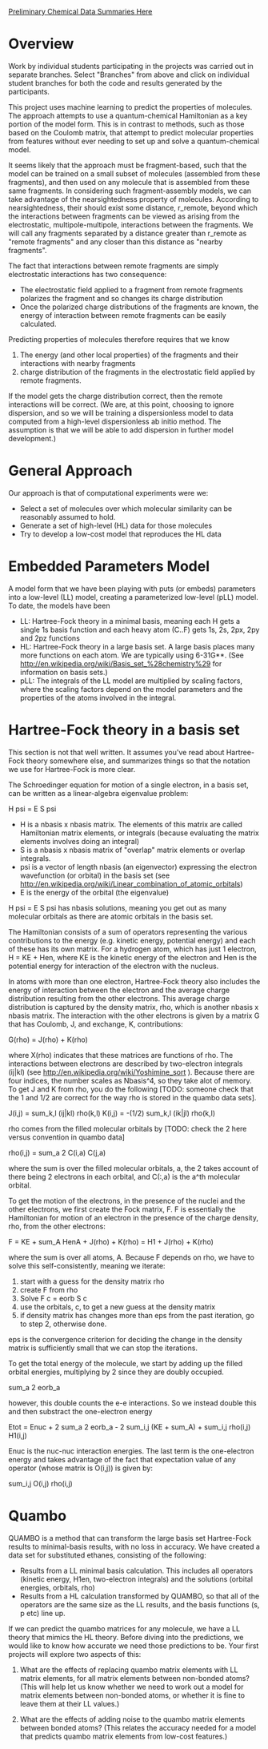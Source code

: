 [Preliminary Chemical Data Summaries Here](https://github.com/BrandonJernigan/Research-Machine-Learning-Computational-Chemistry-Project-Carnegie-Mellon-2015/blob/master/Chemical%20Data%20Summaries.md)

# Overview

Work by individual students participating in the projects was carried out in separate branches. Select "Branches" from above and click on individual student branches for both the code and results generated by the participants. 

This project uses machine learning to predict the properties of molecules. The approach attempts to use a quantum-chemical Hamiltonian as a key portion of the model form. This is in contrast to methods, such as those based on the Coulomb matrix, that attempt to predict molecular properties from features without ever needing to set up and solve a quantum-chemical model. 

It seems likely that the approach must be fragment-based, such that the model can be trained on a small subset of molecules (assembled from these fragments), and then used on any molecule that is assembled from these same fragments. In considering such fragment-assembly models, we can take advantage of the nearsightedness property of molecules. According to nearsightedness, their should exist some distance, r\_remote, beyond which the interactions between fragments can be viewed as arising from the electrostatic, multipole-multipole, interactions between the fragments. We will call any fragments separated by a distance greater than r\_remote as "remote fragments" and any closer than this distance as "nearby fragments". 

The fact that interactions between remote fragments are simply electrostatic interactions has two consequence:

- The electrostatic field applied to a fragment from remote fragments polarizes the fragment and so changes its charge distribution
- Once the polarized charge distributions of the fragments are known, the energy of interaction between remote fragments can be easily calculated. 

Predicting properties of molecules therefore requires that we know

1. The energy (and other local properties) of the fragments and their interactions with nearby fragments
2. charge distribution of the fragments in the electrostatic field applied by remote fragments. 

If the model gets the charge distribution correct, then the remote interactions will be correct. (We are, at this point, choosing to ignore dispersion, and so we will be training a dispersionless model to data computed from a high-level dispersionless ab initio method. The assumption is that we will be able to add dispersion in further model development.)

# General Approach

Our approach is that of computational experiments were we:

- Select a set of molecules over which molecular similarity can be reasonably assumed to hold.
- Generate a set of high-level (HL) data for those molecules
- Try to develop a low-cost model that reproduces the HL data

# Embedded Parameters Model

A model form that we have been playing with puts (or embeds) parameters into a low-level (LL) model, creating a parameterized low-level (pLL) model.  To date, the models have been

- LL: Hartree-Fock theory in a minimal basis, meaning each H gets a single 1s basis function and each heavy atom (C..F) gets 1s, 2s, 2px, 2py and 2pz functions
- HL: Hartree-Fock theory in a large basis set. A large basis places many more functions on each atom. We are typically using 6-31G**. (See http://en.wikipedia.org/wiki/Basis_set_%28chemistry%29 for information on basis sets.)
- pLL: The integrals of the LL model are multiplied by scaling factors, where the scaling factors depend on the model parameters and the properties of the atoms involved in the integral. 

# Hartree-Fock theory in a basis set

This section is not that well written. It assumes you've read about Hartree-Fock theory somewhere else, and summarizes things so that the notation we use for Hartree-Fock is more clear.

The Schroedinger equation for motion of a single electron, in a basis set, can be written as a linear-algebra eigenvalue problem:

H psi = E S psi

- H is a nbasis x nbasis matrix. The elements of this matrix are called Hamiltonian matrix elements, or integrals (because evaluating the matrix elements involves doing an integral)
- S is a nbasis x nbasis matrix of "overlap" matrix elements or overlap integrals.
- psi is a vector of length nbasis (an eigenvector) expressing the electron wavefunction (or orbital) in the basis set (see http://en.wikipedia.org/wiki/Linear_combination_of_atomic_orbitals)
- E is the energy of the orbital (the eigenvalue)

H psi = E S psi has nbasis solutions, meaning you get out as many molecular orbitals as there are atomic orbitals in the basis set.

The Hamiltonian consists of a sum of operators representing the various contributions to the energy (e.g. kinetic energy, potential energy) and each of these has its own matrix. For a hydrogen atom, which has just 1 electron, H = KE + Hen, where KE is the kinetic energy of the electron and Hen is the potential energy for interaction of the electron with the nucleus. 

In atoms with more than one electron, Hartree-Fock theory also includes the energy of interaction between the electron and the average charge distribution resulting from the other electrons. This average charge distribution is captured by the density matrix, rho, which is another nbasis x nbasis matrix. The interaction with the other electrons is given by a matrix G that has Coulomb, J, and exchange, K, contributions:

 G(rho) = J(rho) + K(rho)
  
  where X(rho) indicates that these matrices are functions of rho. The interactions between electrons are described by two-electron integrals (ij|kl) (see http://en.wikipedia.org/wiki/Yoshimine_sort ). Because there are four indices, the number scales as Nbasis^4, so they take alot of memory. To get J and K from rho, you do the following [TODO: someone check that the 1 and 1/2 are correct for the way rho is stored in the quambo data sets].

  J(i,j) = sum_k,l  (ij|kl) rho(k,l)
  K(i,j) = -(1/2) sum_k,l  (ik|jl) rho(k,l)

  rho comes from the filled molecular orbitals by [TODO: check the 2 here versus convention in quambo data]

  rho(i,j) = sum_a  2 C(i,a) C(j,a)

  where the sum is over the filled molecular orbitals, a, the 2 takes account of there being 2 electrons in each orbital, and C(:,a) is the a^th molecular orbital.

  To get the motion of the electrons, in the presence of the nuclei and the other electrons, we first create the Fock matrix, F. F is essentially the Hamiltonian for motion of an electron in the presence of the charge density, rho, from the other electrons:

  F = KE + sum_A HenA + J(rho) + K(rho)  = H1 + J(rho) + K(rho)

  where the sum is over all atoms, A. Because F depends on rho, we have to solve this self-consistently, meaning we iterate:

  1. start with a guess for the density matrix rho
  2. create F from rho
  3. Solve F c = eorb S c
  4. use the orbitals, c, to get a new guess at the density matrix
  5. if density matrix has changes more than eps from the past iteration, go to step 2, otherwise done.

  eps is the convergence criterion for deciding the change in the density matrix is sufficiently small that we can stop the iterations. 

  To get the total energy of the molecule, we start by adding up the filled orbital energies, multiplying by 2 since they are doubly occupied.

  sum_a 2 eorb_a

  however, this double counts the e-e interactions. So we instead double this and then substract the one-electron energy

  Etot = Enuc + 2 sum_a 2 eorb_a  - 2 sum_i,j (KE + sum_A) + sum_i,j rho(i,j) H1(i,j)

  Enuc is the nuc-nuc interaction energies. The last term is the one-electron energy and takes advantage of the fact that expectation value of any operator (whose matrix is O(i,j)) is given by:

  sum_i,j O(i,j) rho(i,j)


# Quambo

  QUAMBO is a method that can transform the large basis set Hartree-Fock results to minimal-basis results, with no loss in accuracy. We have created a data set for substituted ethanes, consisting of the following:

  - Results from a LL minimal basis calculation. This includes all operators (kinetic energy, H1en, two-electron integrals) and the solutions (orbital energies, orbitals, rho)
  - Results from a HL calculation transformed by QUAMBO, so that all of the operators are the same size as the LL results, and the basis functions (s, p etc) line up. 

  If we can predict the quambo matrices for any molecule, we have a LL theory that mimics the HL theory. Before diving into the predictions, we would like to know how accurate we need those predictions to be. Your first projects will explore two aspects of this:

  1. What are the effects of replacing quambo matrix elements with LL matrix elements, for all matrix elements between non-bonded atoms? (This will help let us know whether we need to work out a model for matrix elements between non-bonded atoms, or whether it is fine to leave them at their LL values.)

  2. What are the effects of adding noise to the quambo matrix elements between bonded atoms? (This relates the accuracy needed for a model that predicts quambo matrix elements from low-cost features.)


